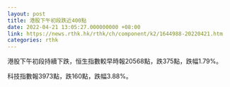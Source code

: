 ```yaml
---
layout: post
title: 港股下午初段跌近400點
date: 2022-04-21 13:05:27.000000000 +08:00
link: https://news.rthk.hk/rthk/ch/component/k2/1644988-20220421.htm
categories: rthk
---
```


港股下午初段持續下跌，恒生指數較早時報20568點，跌375點，跌幅1.79%。

科技指數報3973點，跌160點，跌幅3.88%。
